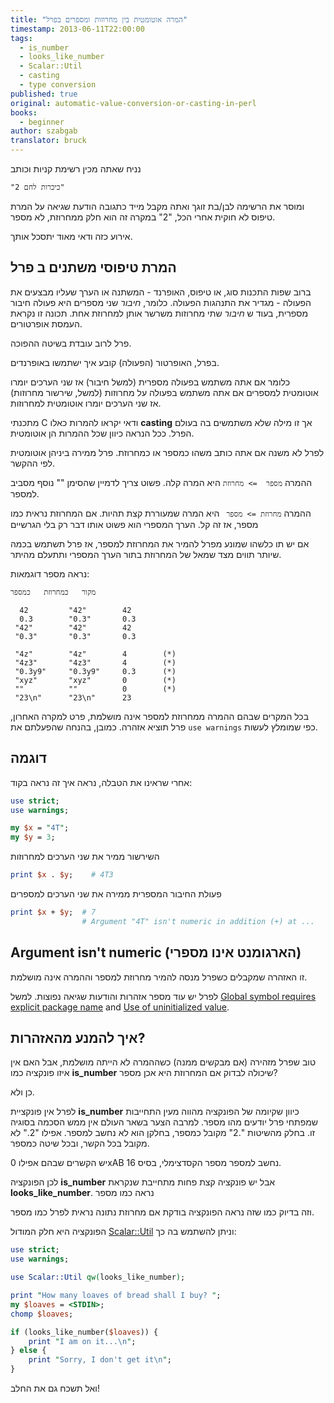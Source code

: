 ```yaml
---
title: "המרה אוטומטית בין מחרוזות ומספרים בפרל"
timestamp: 2013-06-11T22:00:00
tags:
  - is_number
  - looks_like_number
  - Scalar::Util
  - casting
  - type conversion
published: true
original: automatic-value-conversion-or-casting-in-perl
books:
  - beginner
author: szabgab
translator: bruck
---
```



נניח שאתה מכין רשימת קניות וכותב 

```
"2 כיכרות לחם"
```

ומוסר את הרשימה לבן/בת זוגך ואתה מקבל מייד כתגובה הודעת שגיאה על המרת טיפוס לא חוקית
אחרי הכל, "2" במקרה זה הוא חלק ממחרוזת, לא מספר.

אירוע כזה ודאי מאוד יתסכל אותך.


## המרת טיפוסי משתנים ב פרל

ברוב שפות התכנות סוג, או טיפוס, האופרנד - המשתנה או הערך שעליו מבצעים את הפעולה - מגדיר את התנהגות הפעולה.
כלומר, <i>חיבור </i> שני מספרים היא פעולה חיבור מספרית, בעוד ש <i>חיבור </i> שתי מחרוזות  משרשר אותן למחרוזת אחת.
תכונה זו נקראת העמסת אופרטורים.

פרל לרוב עובדת בשיטה ההפוכה.

בפרל, האופרטור (הפעולה) קובע איך ישתמשו באופרנדים.

כלומר אם אתה משתמש בפעולה מספרית (למשל חיבור) אז שני הערכים יומרו אוטומטית למספרים אם אתה משתמש בפעולה על מחרוזות (למשל, שירשור מחרוזות) אז שני הערכים יומרו אוטומטית למחרוזות.

מתכנתי C ודאי יקראו להמרות כאלו  <b>casting</b> אך זו מילה שלא משתמשים בה בעולם הפרל. ככל הנראה כיוון שכל ההמרות הן אוטומטית.

לפרל לא משנה אם אתה כותב משהו כמספר או כמחרוזת.
פרל ממירה ביניהן אוטומטית לפי ההקשר.

ההמרה  `מספר  => מחרוזת` היא המרה קלה.
פשוט צריך לדמיין שהסימן "" נוסף מסביב למספר.

ההמרה  `מחרוזת => מספר ` היא המרה שמעוררת קצת תהיות.
אם המחרוזת נראית כמו מספר, אז זה קל.
הערך המספרי הוא פשוט אותו דבר רק בלי הגרשיים

אם יש תו כלשהו שמונע מפרל להמיר את המחרוזת למספר, אז פרל תשתמש בכמה שיותר תווים מצד שמאל של המחרוזת בתור הערך המספרי ותתעלם מהיתר.

נראה מספר דוגמאות:

```
מקור   כמחרוזת   כמספר

  42         "42"        42
  0.3        "0.3"       0.3
 "42"        "42"        42
 "0.3"       "0.3"       0.3

 "4z"        "4z"        4        (*)
 "4z3"       "4z3"       4        (*)
 "0.3y9"     "0.3y9"     0.3      (*)
 "xyz"       "xyz"       0        (*)
 ""          ""          0        (*)
 "23\n"      "23\n"      23
```

בכל המקרים שבהם ההמרה  ממחרוזת למספר אינה מושלמת, פרט למקרה האחרון, פרל תוציא אזהרה. כמובן, בהנחה שהפעלתם את 
`use warnings` כפי שמומלץ לעשות.

## דוגמה

אחרי שראינו את הטבלה, נראה איך זה נראה בקוד:

```perl
use strict;
use warnings;

my $x = "4T";
my $y = 3;

```

השירשור ממיר את שני הערכים למחרוזות

```perl
print $x . $y;    # 4T3
```

פעולת החיבור המספרית ממירה את שני הערכים למספרים

```perl
print $x + $y;  # 7
                # Argument "4T" isn't numeric in addition (+) at ...
```

## Argument isn't numeric (הארגומנט אינו מספרי)

זו האזהרה שמקבלים כשפרל מנסה להמיר מחרוזת למספר וההמרה אינה מושלמת.

לפרל יש עוד מספר אזהרות והודעות שגיאה נפוצות.
למשל [Global symbol requires explicit package name](/global-symbol-requires-explicit-package-name)
and [Use of uninitialized value](/use-of-uninitialized-value).

## איך להמנע מהאזהרות?

טוב שפרל מזהירה (אם מבקשים ממנה) כשההמרה לא הייתה מושלמת, אבל האם אין איזו פונקציה כמו
  <b>is_number</b> שיכולה לבדוק אם המחרוזת היא אכן מספר?

כן ולא.

לפרל אין פונקציית <b>is_number</b> כיוון שקיומה של הפונקציה מהווה מעין התחייבות שמפתחי פרל יודעים מהו מספר.
 למרבה הצער בשאר העולם אין ממש הסכמה בסוגיה זו. בחלק מהשיטות ".2" מקובל כמספר, בחלקן הוא לא נחשב למספר.
אפילו "2." לא מקובל בכל הקשר, ובכל שיטה כמספר.

יש הקשרים שבהם אפילו 0xAB נחשב למספר מספר הקסדצימלי, בסיס 16.

לכן הפונקציה <b>is_number</b> אבל יש פונקציה קצת פחות מתחייבת שנקראת <b>looks_like_number</b>. נראה כמו מספר

וזה בדיוק כמו שזה נראה הפונקציה בודקת אם מחרוזת נתונה נראית לפרל כמו מספר.

הפונקציה היא חלק המודול [Scalar::Util](http://perldoc.perl.org/Scalar/Util.html) 
וניתן להשתמש בה כך:

```perl
use strict;
use warnings;

use Scalar::Util qw(looks_like_number);

print "How many loaves of bread shall I buy? ";
my $loaves = <STDIN>;
chomp $loaves;

if (looks_like_number($loaves)) {
    print "I am on it...\n";
} else {
    print "Sorry, I don't get it\n";
}
```


ואל תשכח גם את החלב!


